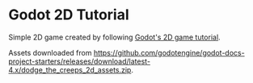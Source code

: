 # Godot 2D Tutorial 

Simple 2D game created by following [Godot's 2D game tutorial](https://docs.godotengine.org/en/stable/getting_started/first_2d_game/index.html).

Assets downloaded from https://github.com/godotengine/godot-docs-project-starters/releases/download/latest-4.x/dodge_the_creeps_2d_assets.zip. 